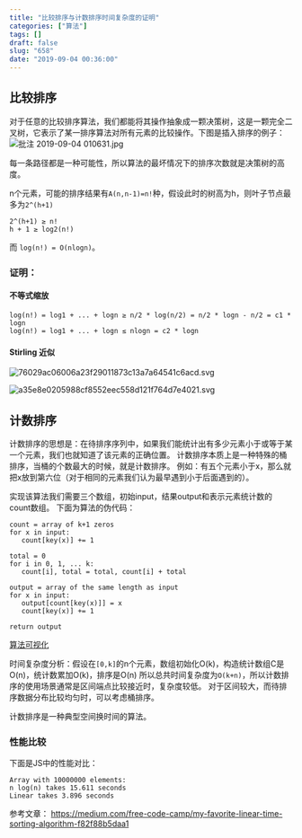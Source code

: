 ```yaml
---
title: "比较排序与计数排序时间复杂度的证明"
categories: ["算法"]
tags: []
draft: false
slug: "658"
date: "2019-09-04 00:36:00"
---
```


## 比较排序

对于任意的比较排序算法，我们都能将其操作抽象成一颗决策树，这是一颗完全二叉树，它表示了某一排序算法对所有元素的比较操作。下图是插入排序的例子：
![批注 2019-09-04 010631.jpg][1]

每一条路径都是一种可能性，所以算法的最坏情况下的排序次数就是决策树的高度。

n个元素，可能的排序结果有`A(n,n-1)=n!`种，假设此时的树高为h，则叶子节点最多为`2^(h+1)`
```text
2^(h+1) ≥ n!  
h + 1 ≥ log2(n!)
```
而 `log(n!) = O(nlogn)`。

### 证明：
#### 不等式缩放
```text
log(n!) = log1 + ... + logn ≥ n/2 * log(n/2) = n/2 * logn - n/2 = c1 * logn
log(n!) = log1 + ... + logn ≤ nlogn = c2 * logn
```

#### Stirling 近似
![76029ac06006a23f29011873c13a7a64541c6acd.svg][3]

![a35e8e0205988cf8552eec558d121f764d7e4021.svg][2]


## 计数排序
计数排序的思想是：在待排序序列中，如果我们能统计出有多少元素小于或等于某一个元素，我们也就知道了该元素的正确位置。
计数排序本质上是一种特殊的桶排序，当桶的个数最大的时候，就是计数排序。
例如：有五个元素小于x，那么就把x放到第六位（对于相同的元素我们认为最早遇到小于后面遇到的）。

实现该算法我们需要三个数组，初始input，结果output和表示元素统计数的count数组。
下面为算法的伪代码：
```text
count = array of k+1 zeros
for x in input:
   count[key(x)] += 1

total = 0
for i in 0, 1, ... k:
   count[i], total = total, count[i] + total

output = array of the same length as input
for x in input:
   output[count[key(x)]] = x
   count[key(x)] += 1

return output
```

[算法可视化](https://www.cs.usfca.edu/~galles/visualization/CountingSort.html)

时间复杂度分析：假设在`[0,k]`的n个元素，数组初始化O(k)，构造统计数组C是O(n)，统计数累加O(k)，排序是O(n)
所以总共时间复杂度为`O(k+n)`，所以计数排序的使用场景通常是区间端点比较接近时，复杂度较低。
对于区间较大，而待排序数据分布比较均匀时，可以考虑桶排序。

计数排序是一种典型空间换时间的算法。

### 性能比较
下面是JS中的性能对比：
```text
Array with 10000000 elements:
n log(n) takes 15.611 seconds
Linear takes 3.896 seconds
```
  [1]: https://img.bi-bo.cn/2019/09/373204537.jpg
  [2]: https://img.bi-bo.cn/2019/09/758703429.svg
  [3]: https://img.bi-bo.cn/2019/09/372566834.svg

参考文章：
https://medium.com/free-code-camp/my-favorite-linear-time-sorting-algorithm-f82f88b5daa1
